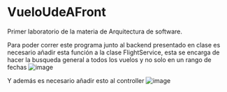# VueloUdeAFront
Primer laboratorio de la materia de Arquitectura de software.


Para poder correr este programa junto al backend presentado en clase es necesario añadir esta función a la clase FlightService, esta se encarga de hacer la busqueda general a todos los vuelos y no solo en un rango de fechas
![image](https://github.com/user-attachments/assets/8a5d25b7-c172-481a-ac31-5c0a7d8b86a7)

Y además es necesario añadir esto al controller
![image](https://github.com/user-attachments/assets/4528b228-b5cf-4f14-9a4a-1d2695edc2db)
